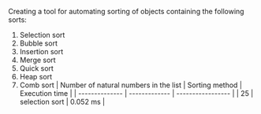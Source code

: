 Creating a tool for automating sorting of objects containing the following sorts:
1. Selection sort
2. Bubble sort
3. Insertion sort
4. Merge sort
5. Quick sort
6. Heap sort
7. Comb sort 
| Number of natural numbers in the list | Sorting method | Execution time |
| -------------- | ------------- | ----------------- |
| 25 | selection sort | 0.052 ms |
